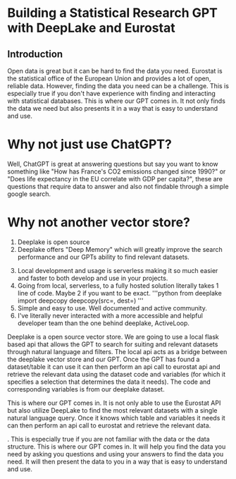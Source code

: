 # Building a Statistical Research GPT with DeepLake and Eurostat


## Introduction
Open data is great but it can be hard to find the data you need. Eurostat is the statistical office of the European Union and provides a lot of open, reliable data. However, finding the data you need can be a challenge. This is especially true if you don't have experience with finding and interacting with statistical databases.
This is where our GPT comes in. It not only finds the data we need but also presents it in a way that is easy to understand and use. 

# Why not just use ChatGPT? 
Well, ChatGPT is great at answering questions but say you want to know something like "How has France's CO2 emissions changed since 1990?" or "Does life expectancy in the EU correlate with GDP per capita?", these are questions that require data to answer and also not findable through a simple google search.

# Why not another vector store?
1. Deeplake is open source
2. Deeplake offers "Deep Memory" which will greatly improve the search performance and our GPTs ability to find relevant datasets.
<!-- - Define Deep Memory -->
<!-- Personal reasons: -->
3. Local development and usage is serverless making it so much easier and faster to both develop and use in your projects.  
4. Going from local, serverless, to a fully hosted solution literally takes 1 line of code. Maybe 2 if you want to be exact.
'''python
from deeplake import deepcopy
deepcopy(src=<path to local deeplake>, dest=<path to new hosted instance>)
'''
5. Simple and easy to use. Well documented and active community.
6. I've literally never interacted with a more accessible and helpful developer team than the one behind deeplake, ActiveLoop.







Deeplake is a open source vector store. We are going to use a local flask based api that allows the GPT to search for suiting and relevant datasets through natural language and filters. The local api acts as a bridge between the deeplake vector store and our GPT. Once the GPT has found a dataset/table it can use it can then perform an api call to eurostat api and retrieve the relevant data using the dataset code and variables (for which it specifies a selection that determines the data it needs). The code and corresponding variables is from our deeplake dataset.



This is where our GPT comes in. It is not only able to use the Eurostat API but also utilize DeepLake to find the most relevant datasets with a single natural language query.
Once it knows which table and variables it needs it can then perform an api call to eurostat and retrieve the relevant data.





. This is especially true if you are not familiar with the data or the data structure. This is where our GPT comes in. It will help you find the data you need by asking you questions and using your answers to find the data you need. It will then present the data to you in a way that is easy to understand and use.